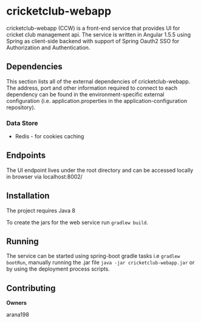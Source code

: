 cricketclub-webapp
================

cricketclub-webapp (CCW) is a front-end service that provides UI for cricket club management api. The service is written in Angular 1.5.5 using Spring as client-side backend with support of Spring Oauth2 SSO for Authorization and Authentication.

Dependencies
------------

This section lists all of the external dependencies of cricketclub-webapp.
The address, port and other information required to connect to each dependency can be found in the environment-specific external configuration
(i.e. application.properties in the application-configuration repository).

### Data Store
* Redis - for cookies caching

Endpoints
--------

The UI endpoint lives under the root directory and can be accessed locally in browser via localhost:8002/

Installation
------------

The project requires Java 8

To create the jars for the web service run ``gradlew build``.

Running
-------

The service can be started using spring-boot gradle tasks i.e ``gradlew bootRun``,
manually running the .jar file ``java -jar cricketclub-webapp.jar``
or by using the deployment process scripts.

Contributing
------------

**Owners**

arana198
